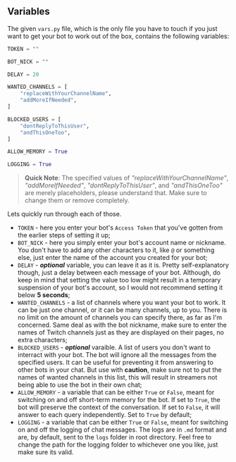 ## Variables

The given `vars.py` file, which is the only file you have to touch if you just want to get your bot to work out of the box, contains the following variables:

```py
TOKEN = ""

BOT_NICK = ""

DELAY = 20

WANTED_CHANNELS = [
    "replaceWithYourChannelName",
    "addMoreIfNeeded",
]

BLOCKED_USERS = [
    "dontReplyToThisUser",
    "andThisOneToo",
]

ALLOW_MEMORY = True

LOGGING = True
```

> **Quick Note**: The specified values of _"replaceWithYourChannelName"_, _"addMoreIfNeeded"_, _"dontReplyToThisUser"_, and _"andThisOneToo"_ are merely placeholders, please understand that. Make sure to change them or remove completely.

Lets quickly run through each of those.

- `TOKEN` - here you enter your bot's `Access Token` that you've gotten from the earlier steps of setting it up;
- `BOT_NICK` - here you simply enter your bot's account name or nickname. You don't have to add any other characters to it, like `@` or something else, just enter the name of the account you created for your bot;
- `DELAY` - _**optional**_ variable, you can leave it as it is. Pretty self-explanatory though, just a delay between each message of your bot. Although, do keep in mind that setting the value too low might result in a temporary suspension of your bot's account, so I would not recommend setting it below **5 seconds**;
- `WANTED_CHANNELS` - a list of channels where you want your bot to work. It can be just one channel, or it can be many channels, up to you. There is no limit on the amount of channels you can specify there, as far as I'm concerned. Same deal as with the bot nickname, make sure to enter the names of Twitch channels just as they are displayed on their pages, no extra characters;
- `BLOCKED_USERS` - _**optional**_ varaible. A list of users you don't want to interract with your bot. The bot will ignore all the messages from the specified users. It can be useful for preventing it from answering to other bots in your chat. But use with **caution**, make sure not to put the names of wanted channels in this list, this will result in streamers not being able to use the bot in their own chat;
- `ALLOW_MEMORY` - a variable that can be either `True` or `False`, meant for switching on and off short-term memory for the bot. If set to `True`, the bot will preserve the context of the conversation. If set to `False`, it will answer to each query independently. Set to `True` by default;
- `LOGGING` - a variable that can be either `True` or `False`, meant for switching on and off the logging of chat messages. The logs are in `.md` format and are, by default, sent to the `logs` folder in root directory. Feel free to change the path for the logging folder to whichever one you like, just make sure its valid.
